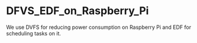 # DFVS_EDF_on_Raspberry_Pi
We use DVFS for reducing power consumption on Raspberry Pi and EDF for scheduling tasks on it.
